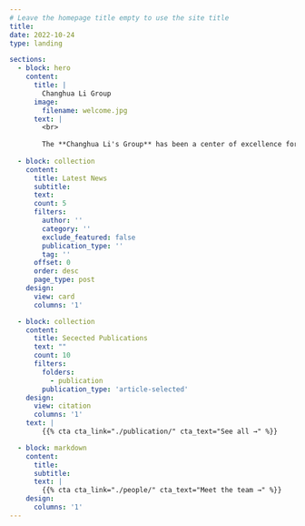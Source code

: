 ```yaml
---
# Leave the homepage title empty to use the site title
title:
date: 2022-10-24
type: landing

sections:
  - block: hero
    content:
      title: |
        Changhua Li Group
      image:
        filename: welcome.jpg
      text: |
        <br>
        
        The **Changhua Li's Group** has been a center of excellence for Artificial Intelligence research, teaching, and practice since its founding in 2016.
  
  - block: collection
    content:
      title: Latest News
      subtitle:
      text:
      count: 5
      filters:
        author: ''
        category: ''
        exclude_featured: false
        publication_type: ''
        tag: ''
      offset: 0
      order: desc
      page_type: post
    design:
      view: card
      columns: '1'

  - block: collection
    content:
      title: Secected Publications
      text: ""
      count: 10
      filters:
        folders:
          - publication
        publication_type: 'article-selected'
    design:
      view: citation
      columns: '1'
    text: |
        {{% cta cta_link="./publication/" cta_text="See all →" %}}

  - block: markdown
    content:
      title:
      subtitle:
      text: |
        {{% cta cta_link="./people/" cta_text="Meet the team →" %}}
    design:
      columns: '1'
---
```

